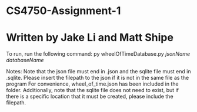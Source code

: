 ﻿# CS4750-Assignment-1
# Written by Jake Li and Matt Shipe

To run, run the following command:
py wheelOfTimeDatabase.py *jsonName* *databaseName*

Notes:
Note that the json file must end in .json and the sqlite file must end in .sqlite.
Please insert the filepath to the json if it is not in the same file as the program
For convenience, wheel_of_time.json has been included in the folder.
Additionally, note that the sqlite file does not need to exist, but if there is a specific
location that it must be created, please include the filepath.
